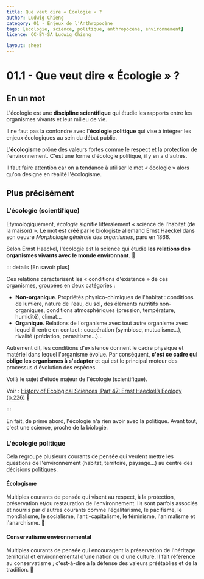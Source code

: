 ```yaml
---
title: Que veut dire « Écologie » ?
author: Ludwig Chieng
category: 01 - Enjeux de l'Anthropocène
tags: [écologie, science, politique, anthropocène, environnement]
licence: CC-BY-SA Ludwig Chieng

layout: sheet
---
```


# 01.1 - Que veut dire « Écologie » ?

## En un mot

L'écologie est une **discipline scientifique** qui étudie les rapports entre les organismes vivants et leur milieu de vie.

Il ne faut pas la confondre avec l'**écologie politique** qui vise à intégrer les enjeux écologiques au sein du débat public.

L'**écologisme** prône des valeurs fortes comme le respect et la protection de l'environnement. C'est une forme d'écologie politique, il y en a d'autres.

Il faut faire attention car on a tendance à utiliser le mot « écologie » alors qu'on désigne en réalité l'écologisme.

## Plus précisément

### L'écologie (scientifique)

Etymologiquement, *écologie* signifie littéralement « science de l'habitat (de la maison) ». Le mot est créé par le biologiste allemand Ernst Haeckel dans son oeuvre *Morphologie générale des organismes*, paru en 1866.

Selon Ernst Haeckel, l'écologie est la science qui étudie **les relations des organismes vivants avec le monde environnant**. 🔷 

::: details [En savoir plus]

Ces relations caractérisent les « conditions d'existence » de ces organismes, groupées en deux catégories :

- **Non-organique**. Propriétés physico-chimiques de l'habitat : conditions de lumière, nature de l'eau, du sol, des éléments nutritifs non-organiques, conditions atmosphériques (pression, température, humidité), climat...
- **Organique**. Relations de l'organisme avec tout autre organisme avec lequel il rentre en contact : coopération (symbiose, mutualisme...), rivalité (prédation, parasitisme...)... 

Autrement dit, les conditions d'existence donnent le cadre physique et matériel dans lequel l'organisme évolue. Par conséquent, **c'est ce cadre qui oblige les organismes à s'adapter** et qui est le principal moteur des processus d'évolution des espèces.

Voilà le sujet d'étude majeur de l'écologie (scientifique).

Voir : [History of Ecological Sciences, Part 47: Ernst Haeckel’s Ecology (p.226)](https://esajournals.onlinelibrary.wiley.com/templates/jsp/_ux3/_pericles/pdf-viewer/web/viewer.html?file=/doi/pdfdirect/10.1890/0012-9623-94.3.222#page=5&zoom=auto,-17,555) 🔷

:::

En fait, de prime abord, l'écologie n'a rien avoir avec la politique. Avant tout, c'est une science, proche de la biologie.


### L'écologie politique

Cela regroupe plusieurs courants de pensée qui veulent mettre les questions de l'environnement (habitat, territoire, paysage...) au centre des décisions politiques.


#### Écologisme
Multiples courants de pensée qui visent au respect, à la protection, préservation et/ou restauration de l'environnement. Ils sont parfois associés et nourris par d'autres courants comme l'égalitarisme, le pacifisme, le mondialisme, le socialisme, l'anti-capitalisme, le féminisme, l'animalisme et l'anarchisme. 🔶


#### Conservatisme environnemental
Multiples courants de pensée qui encouragent la préservation de l'héritage territorial et environnemental d'une nation ou d'une culture. Il fait référence au conservatisme ; c'est-à-dire à la défense des valeurs préétablies et de la tradition. 🔶

